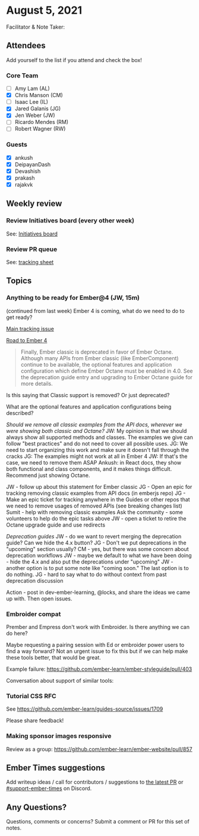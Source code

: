# August 5, 2021

Facilitator & Note Taker: 

## Attendees

Add yourself to the list if you attend and check the box!

### Core Team

- [ ] Amy Lam (AL)
- [x] Chris Manson (CM)
- [ ] Isaac Lee (IL)
- [x] Jared Galanis (JG)
- [x] Jen Weber (JW)
- [ ] Ricardo Mendes (RM)
- [ ] Robert Wagner (RW)

### Guests

- [x] ankush
- [x] DeipayanDash
- [x] Devashish
- [x] prakash
- [x] rajakvk

## Weekly review

### Review Initiatives board (every other week)

See: [Initiatives board](https://github.com/orgs/ember-learn/projects/51)

### Review PR queue

See: [tracking sheet](https://docs.google.com/spreadsheets/d/1sPyN9z9wZMpTNwqCfa6R9QSPZkIW4iQd-H4gZC7ILLk/edit#gid=2035777454)



## Topics

### Anything to be ready for Ember@4 (JW, 15m)

(continued from last week) Ember 4 is coming, what do we need to do to get ready? 

[Main tracking issue](https://github.com/emberjs/ember.js/issues/19545)

[Road to Ember 4](https://blog.emberjs.com/the-road-to-ember-4-0)
> Finally, Ember classic is deprecated in favor of Ember Octane. Although many APIs from Ember classic (like EmberComponent) continue to be available, the optional features and application configuration which define Ember Octane must be enabled in 4.0. See the deprecation guide entry and upgrading to Ember Octane guide for more details.

Is this saying that Classic support is removed? Or just deprecated?

What are the optional features and application configurations being described?

*Should we remove all classic examples from the API docs, wherever we were showing both classic and Octane?*
JW: My opinion is that we should always show all supported methods and classes. The examples we give can follow "best practices"
and do not need to cover all possible uses.
JG: We need to start organizing this work and make sure it doesn't fall through the cracks
JG: The examples might not work at all in Ember 4
JW: If that's the case, we need to remove them ASAP
Ankush: in React docs, they show both functional and class components, and it makes things difficult.
Recommend just showing Octane.

JW - follow up about this statement for Ember classic
JG - Open an epic for tracking removing classic examples from API docs (in emberjs repo)
JG - Make an epic ticket for tracking anywhere in the Guides or other repos that we need to remove usages of removed APIs (see breaking changes list)
Sumit - help with removing classic examples
Ask the community - some volunteers to help do the epic tasks above
JW - open a ticket to retire the Octane upgrade guide and use redirects

*Deprecation guides*
JW - do we want to revert merging the deprecation guide? Can we hide the 4.x button?
JG - Don't we put deprecations in the "upcoming" section usually?
CM - yes, but there was some concern about deprecation workflows
JW - maybe we default to what we have been doing - hide the 4.x and also put the deprecations under "upcoming"
JW - another option is to put some note like "coming soon." The last option is to do nothing.
JG - hard to say what to do without context from past deprecation discussion

Action - post in dev-ember-learning, @locks, and share the ideas we came up with.
Then open issues.

### Embroider compat

Prember and Empress don't work with Embroider. Is there anything we can do here?

Maybe requesting a pairing session with Ed or embroider power users to find
a way forward? Not an urgent issue to fix this but if we can help make
these tools better, that would be great.

Example failure: https://github.com/ember-learn/ember-styleguide/pull/403

Conversation about support of similar tools:

### Tutorial CSS RFC

See https://github.com/ember-learn/guides-source/issues/1709

Please share feedback!

### Making sponsor images responsive

Review as a group: https://github.com/ember-learn/ember-website/pull/857

## Ember Times suggestions

Add writeup ideas / call for contributors / suggestions to [the latest PR](https://github.com/ember-learn/ember-blog/pulls?q=is%3Aopen+is%3Apr+label%3A%22%F0%9F%97%9E+embertimes%22%20or%20#support-ember-times) or [#support-ember-times](https://discordapp.com/channels/480462759797063690/485450546887786506) on Discord.

## Any Questions?

Questions, comments or concerns? Submit a comment or PR for this set of notes.
